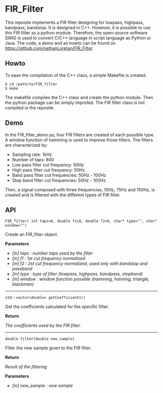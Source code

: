 # FIR_Filter

This reposite implements a FIR filter designing for lowpass, highpass, bandpass,
bandstop. It is designed in C++. However, it is possible to use this FIR filter
as a python module. Therefore, the open-source software SWIG is used to convert
C/C++ language in script language as Python or Java. The code, a demo and an
howto can be found on https://github.com/nathanLoretan/FIR_Filter.

## Howto ##

To ease the compilation of the C++ class, a simple Makefile is created.

    $ cd /path/to/FIR_filter
    $ make

The makefile compiles the C++ class and create the python module. Then the python
package can be simply improted. The FIR filter class is not compiled in the
reposite.

## Demo ##

In the FIR_filter_demo.py, four FIR filters are created of each possible type.
A window function of hamming is used to improve those filters. The filters are
characterized by:
* Sampling rate: 1kHz
* Number of taps: 800
* Low pass filter cut frequency: 50Hz
* High pass filter cut frequency: 50Hz
* Band pass filter cut frequencies: 50Hz - 100Hz
* Stop band filter cut frequencies: 50Hz - 100Hz

Then, a signal composed with three frequencies, 10Hz, 75Hz and 150Hz, is created
and is filtered with the different types of FIR filter.

## API ##

`FIR_filter( int taps=0, double f1=0, double f2=0, char* type="", char* window="")`

Create an FIR_filter object.

__Parameters__

* *[in] taps    : number taps used by the filter*
* *[in] f1      : 1st cut frequency normalized*
* *[in] f2      : 2st cut frequency normalized, used only with bandstop and passband*
* *[in] type    : type of filter (lowpass, highpass, bandpass, stopband)*
* *[in] window  : window function possible (hamming, hanning, triangle, blackman)*

- - - -


`std::vector<double> getCoefficients()`

Get the coefficients calculated for the specific filter.

__Return__

*The coefficients used by the FIR filter.*

- - - -


`double filter(double new_sample)`

Filter the new sample given to the FIR filter.

__Return__

*Result of the filtering*

__Parameters__

* *[in] new_sample     : new sample*
